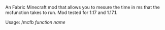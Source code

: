 An Fabric Minecraft mod that allows you to mesure the time in ms that the mcfunction takes to run.
Mod tested for 1.17 and 1.17.1.

Usage:
/mcfb *function name*
